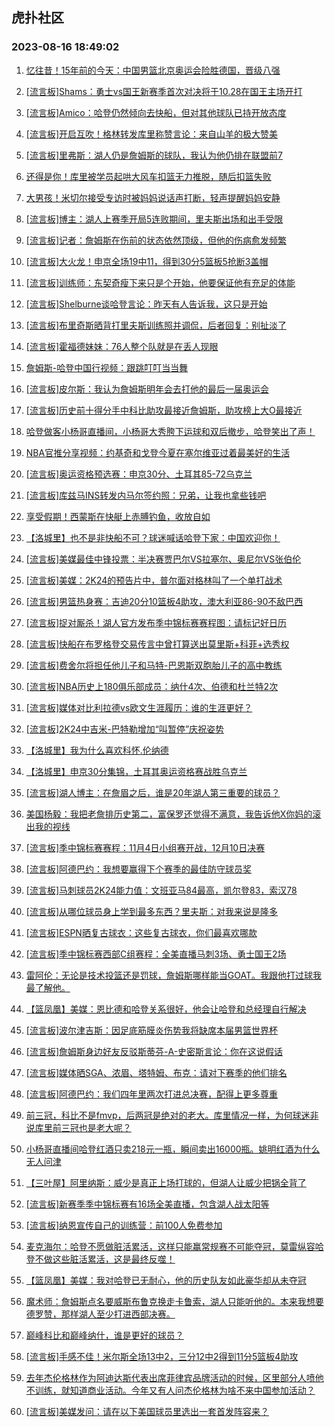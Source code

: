 ## 虎扑社区 
### 2023-08-16 18:49:02

1. [忆往昔！15年前的今天：中国男篮北京奥运会险胜德国，晋级八强](https://bbs.hupu.com/61692349.html)

2. [[流言板]Shams：勇士vs国王新赛季首次对决将于10.28在国王主场开打](https://bbs.hupu.com/61692513.html)

3. [[流言板]Amico：哈登仍然倾向去快船，但对其他球队已持开放态度](https://bbs.hupu.com/61691621.html)

4. [[流言板]开启互吹！格林转发库里称赞言论：来自山羊的极大赞美](https://bbs.hupu.com/61692285.html)

5. [[流言板]里弗斯：湖人仍是詹姆斯的球队，我认为他仍排在联盟前7](https://bbs.hupu.com/61693891.html)

6. [还得是你！库里被学员起哄大风车扣篮无力推脱，随后扣篮失败](https://bbs.hupu.com/61691410.html)

7. [大男孩！米切尔接受专访时被妈妈说话声打断，轻声提醒妈妈安静](https://bbs.hupu.com/61691105.html)

8. [[流言板]博主：湖人上赛季开局5连败期间，里夫斯出场和出手受限](https://bbs.hupu.com/61694997.html)

9. [[流言板]记者：詹姆斯在伤前的状态依然顶级，但他的伤病愈发频繁](https://bbs.hupu.com/61695973.html)

10. [[流言板]大火龙！申京全场19中11，得到30分5篮板5抢断3盖帽](https://bbs.hupu.com/61690072.html)

11. [[流言板]训练师：东契奇瘦下来只是个开始，他要保证他有充足的体能](https://bbs.hupu.com/61695701.html)

12. [[流言板]Shelburne谈哈登言论：昨天有人告诉我，这只是开始](https://bbs.hupu.com/61689593.html)

13. [[流言板]布里奇斯晒背打里夫斯训练照并调侃，后者回复：别扯淡了](https://bbs.hupu.com/61694176.html)

14. [[流言板]霍福德妹妹：76人整个队就是在丢人现眼](https://bbs.hupu.com/61690157.html)

15. [詹姆斯-哈登中国行视频：跟跳叮叮当当舞](https://bbs.hupu.com/61690710.html)

16. [[流言板]皮尔斯：我认为詹姆斯明年会去打他的最后一届奥运会](https://bbs.hupu.com/61690671.html)

17. [[流言板]历史前十得分手中科比助攻最接近詹姆斯，助攻榜上大O最接近](https://bbs.hupu.com/61693744.html)

18. [哈登做客小杨哥直播间，小杨哥大秀胯下运球和双后撤步，哈登笑出了声！](https://bbs.hupu.com/61692248.html)

19. [NBA官推分享视频：约基奇和戈登今夏在塞尔维亚过着最美好的生活](https://bbs.hupu.com/61692087.html)

20. [[流言板]奥运资格预选赛：申京30分、土耳其85-72乌克兰](https://bbs.hupu.com/61689428.html)

21. [[流言板]库兹马INS转发内马尔签约照：兄弟，让我也拿些钱吧](https://bbs.hupu.com/61689905.html)

22. [享受假期！西蒙斯在快艇上赤膊钓鱼，收放自如](https://bbs.hupu.com/61692371.html)

23. [【洛城里】也不是非快船不可？球迷喊话哈登下家：中国欢迎你！](https://bbs.hupu.com/61694641.html)

24. [[流言板]美媒最佳中锋投票：半决赛贾巴尔VS拉塞尔、奥尼尔VS张伯伦](https://bbs.hupu.com/61695743.html)

25. [[流言板]美媒：2K24的预告片中，普尔面对格林叫了一个单打战术](https://bbs.hupu.com/61689128.html)

26. [[流言板]男篮热身赛：吉迪20分10篮板4助攻，澳大利亚86-90不敌巴西](https://bbs.hupu.com/61696523.html)

27. [[流言板]捉对厮杀！湖人官方发布季中锦标赛赛程图：请标记好日历](https://bbs.hupu.com/61689492.html)

28. [[流言板]快船在布罗格登交易传言中曾打算送出莫里斯+科菲+选秀权](https://bbs.hupu.com/61692059.html)

29. [[流言板]费舍尔将担任他儿子和马特-巴恩斯双胞胎儿子的高中教练](https://bbs.hupu.com/61694647.html)

30. [[流言板]NBA历史上180俱乐部成员：纳什4次、伯德和杜兰特2次](https://bbs.hupu.com/61695373.html)

31. [[流言板]媒体对比利拉德vs欧文生涯履历：谁的生涯更好？](https://bbs.hupu.com/61690307.html)

32. [[流言板]2K24中吉米-巴特勒增加“叫暂停”庆祝姿势](https://bbs.hupu.com/61690552.html)

33. [【洛城里】我为什么喜欢科怀.伦纳德](https://bbs.hupu.com/61690431.html)

34. [【洛城里】申京30分集锦，土耳其奥运资格赛战胜乌克兰](https://bbs.hupu.com/61688948.html)

35. [[流言板]湖人博主：在詹眉之后，谁是20年湖人第三重要的球员？](https://bbs.hupu.com/61694619.html)

36. [美国杨毅：我把老詹排历史第二，富保罗还觉得不满意，我告诉他X你妈的滚出我的视线](https://bbs.hupu.com/61689056.html)

37. [[流言板]季中锦标赛赛程：11月4日小组赛开战，12月10日决赛](https://bbs.hupu.com/61689006.html)

38. [[流言板]阿德巴约：我想要赢得下个赛季的最佳防守球员奖](https://bbs.hupu.com/61694379.html)

39. [[流言板]马刺球员2K24能力值：文班亚马84最高，凯尔登83，索汉78](https://bbs.hupu.com/61696648.html)

40. [[流言板]从哪位球员身上学到最多东西？里夫斯：对我来说是隆多](https://bbs.hupu.com/61696343.html)

41. [[流言板]ESPN晒复古球衣：这些复古球衣，你们最喜欢哪款](https://bbs.hupu.com/61696267.html)

42. [[流言板]季中锦标赛西部C组赛程：全美直播马刺3场、勇士国王2场](https://bbs.hupu.com/61691380.html)

43. [雷阿伦：无论是技术投篮还是罚球，詹姆斯哪样能当GOAT。我跟他打过球我最了解他。](https://bbs.hupu.com/61695013.html)

44. [【篮凤凰】美媒：恩比德和哈登关系很好，他会让哈登和总经理自行解决](https://bbs.hupu.com/61695400.html)

45. [[流言板]波尔津吉斯：因足底筋膜炎伤势我将缺席本届男篮世界杯](https://bbs.hupu.com/61688983.html)

46. [[流言板]詹姆斯身边好友反驳斯蒂芬-A-史密斯言论：你在这说假话](https://bbs.hupu.com/61690622.html)

47. [[流言板]媒体晒SGA、浓眉、塔特姆、布克：请对下赛季的他们排名](https://bbs.hupu.com/61690171.html)

48. [[流言板]阿德巴约：我们四年里两次打进总决赛，配得上更多尊重](https://bbs.hupu.com/61689528.html)

49. [前三冠，科比不是fmvp，后两冠是绝对的老大。库里情况一样，为何球迷非说库里前三冠也是老大呢？](https://bbs.hupu.com/61695574.html)

50. [小杨哥直播间哈登红酒只卖218元一瓶，瞬间卖出16000瓶。姚明红酒为什么无人问津](https://bbs.hupu.com/61689493.html)

51. [【三叶屋】阿里纳斯：威少是真正上场打球的，但湖人让威少把锅全背了](https://bbs.hupu.com/61694983.html)

52. [[流言板]新赛季季中锦标赛有16场全美直播，包含湖人战太阳等](https://bbs.hupu.com/61690675.html)

53. [[流言板]纳恩宣传自己的训练营：前100人免费参加](https://bbs.hupu.com/61689351.html)

54. [麦克海尔：哈登不愿做脏活累活，这样只能赢常规赛不可能夺冠，莫雷纵容哈登不做这些脏活累活，这是最终反噬！](https://bbs.hupu.com/61690537.html)

55. [【篮凤凰】美媒：我对哈登已无耐心，他的历史队友如此豪华却从未夺冠](https://bbs.hupu.com/61695993.html)

56. [魔术师：詹姆斯点名要威斯布鲁克换走卡鲁索，湖人只能听他的。本来我想要德罗赞，那样湖人至少打进西部决赛。](https://bbs.hupu.com/61689429.html)

57. [巅峰科比和巅峰纳什，谁是更好的球员？](https://bbs.hupu.com/61695433.html)

58. [[流言板]手感不佳！米尔斯全场13中2，三分12中2得到11分5篮板4助攻](https://bbs.hupu.com/61696687.html)

59. [去年杰伦格林作为阿迪达斯代表出席菲律宾品牌活动的时候，区里部分人喷他不训练，就知道商业活动。今年又有人问杰伦格林为啥不来中国参加活动？](https://bbs.hupu.com/61695205.html)

60. [[流言板]美媒发问：请在以下美国球员里选出一套首发阵容来？](https://bbs.hupu.com/61694749.html)


